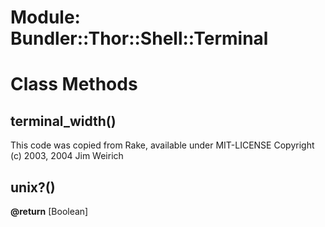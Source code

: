 # Module: Bundler::Thor::Shell::Terminal
    



# Class Methods
## terminal_width() [](#method-c-terminal_width)
This code was copied from Rake, available under MIT-LICENSE Copyright (c)
2003, 2004 Jim Weirich
## unix?() [](#method-c-unix?)
**@return** [Boolean] 


